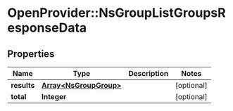 # OpenProvider::NsGroupListGroupsResponseData

## Properties
Name | Type | Description | Notes
------------ | ------------- | ------------- | -------------
**results** | [**Array&lt;NsGroupGroup&gt;**](NsGroupGroup.md) |  | [optional] 
**total** | **Integer** |  | [optional] 

